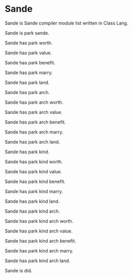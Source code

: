# Sande

Sande is Sande compiler module list written in Class Lang.

Sande is park sande.

Sande has park worth.

Sande has park value.

Sande has park benefit.

Sande has park marry.

Sande has park land.

Sande has park arch.

Sande has park arch worth.

Sande has park arch value.

Sande has park arch benefit.

Sande has park arch marry.

Sande has park arch land.

Sande has park kind.

Sande has park kind worth.

Sande has park kind value.

Sande has park kind benefit.

Sande has park kind marry.

Sande has park kind land.

Sande has park kind arch.

Sande has park kind arch worth.

Sande has park kind arch value.

Sande has park kind arch benefit.

Sande has park kind arch marry.

Sande has park kind arch land.

Sande is did.